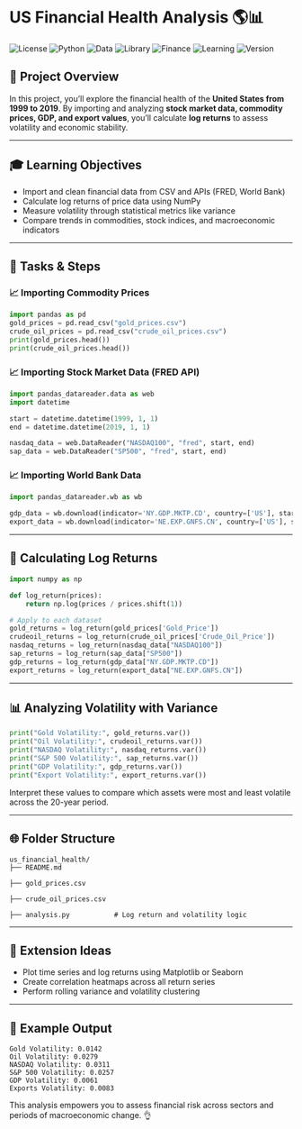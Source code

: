 # US Financial Health Analysis 🌎📊
![License](https://img.shields.io/badge/license-MIT-blue)
![Python](https://img.shields.io/badge/made%20with-Python-3776AB)
![Data](https://img.shields.io/badge/Data-FRED%20%26%20World%20Bank-lightgrey)
![Library](https://img.shields.io/badge/Pandas%20%26%20NumPy-enabled-orange)
![Finance](https://img.shields.io/badge/Analysis-Macro%20%26%20Market%20Volatility-lightblue)
![Learning](https://img.shields.io/badge/Level-Advanced-red)
![Version](https://img.shields.io/badge/version-1.0-green)

## 📅 Project Overview
In this project, you’ll explore the financial health of the **United States from 1999 to 2019**. By importing and analyzing **stock market data, commodity prices, GDP, and export values**, you’ll calculate **log returns** to assess volatility and economic stability.

---

## 🎓 Learning Objectives
- Import and clean financial data from CSV and APIs (FRED, World Bank)
- Calculate log returns of price data using NumPy
- Measure volatility through statistical metrics like variance
- Compare trends in commodities, stock indices, and macroeconomic indicators

---

## 🔹 Tasks & Steps

### 📈 Importing Commodity Prices
```python
import pandas as pd
gold_prices = pd.read_csv("gold_prices.csv")
crude_oil_prices = pd.read_csv("crude_oil_prices.csv")
print(gold_prices.head())
print(crude_oil_prices.head())
```

### 📈 Importing Stock Market Data (FRED API)
```python
import pandas_datareader.data as web
import datetime

start = datetime.datetime(1999, 1, 1)
end = datetime.datetime(2019, 1, 1)

nasdaq_data = web.DataReader("NASDAQ100", "fred", start, end)
sap_data = web.DataReader("SP500", "fred", start, end)
```

### 📈 Importing World Bank Data
```python
import pandas_datareader.wb as wb

gdp_data = wb.download(indicator='NY.GDP.MKTP.CD', country=['US'], start=start, end=end)
export_data = wb.download(indicator='NE.EXP.GNFS.CN', country=['US'], start=start, end=end)
```

---

## 🔢 Calculating Log Returns
```python
import numpy as np

def log_return(prices):
    return np.log(prices / prices.shift(1))

# Apply to each dataset
gold_returns = log_return(gold_prices['Gold_Price'])
crudeoil_returns = log_return(crude_oil_prices['Crude_Oil_Price'])
nasdaq_returns = log_return(nasdaq_data["NASDAQ100"])
sap_returns = log_return(sap_data["SP500"])
gdp_returns = log_return(gdp_data["NY.GDP.MKTP.CD"])
export_returns = log_return(export_data["NE.EXP.GNFS.CN"])
```

---

## 📊 Analyzing Volatility with Variance
```python
print("Gold Volatility:", gold_returns.var())
print("Oil Volatility:", crudeoil_returns.var())
print("NASDAQ Volatility:", nasdaq_returns.var())
print("S&P 500 Volatility:", sap_returns.var())
print("GDP Volatility:", gdp_returns.var())
print("Export Volatility:", export_returns.var())
```

Interpret these values to compare which assets were most and least volatile across the 20-year period.

---

## 🌐 Folder Structure
```plaintext
us_financial_health/
├── README.md

├── gold_prices.csv

├── crude_oil_prices.csv

├── analysis.py           # Log return and volatility logic
```

---

## 🚀 Extension Ideas
- Plot time series and log returns using Matplotlib or Seaborn
- Create correlation heatmaps across all return series
- Perform rolling variance and volatility clustering

---

## 📄 Example Output
```
Gold Volatility: 0.0142
Oil Volatility: 0.0279
NASDAQ Volatility: 0.0311
S&P 500 Volatility: 0.0257
GDP Volatility: 0.0061
Exports Volatility: 0.0083
```

This analysis empowers you to assess financial risk across sectors and periods of macroeconomic change. 👌

